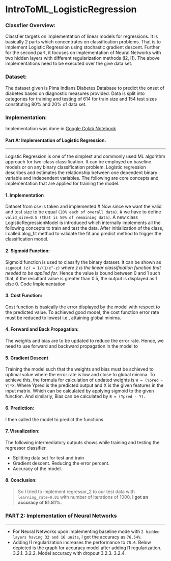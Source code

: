 # IntroToML_LogisticRegression

### Classfier Overview:
Classfier targets on implementation of linear models for regressions. It is basically 2 parts which concentrates on classification problems. That is to implement Logistic Regression using stochastic gradient descent. Further for the second part, it focuses on implementation of Neural Networks with two hidden layers with different regularization methods (l2, l1). The above implementations need to be executed over the give data set.
    
### Dataset:
The dataset given is Pima Indians Diabetes Database to predict the onset of diabetes based on diagnostic measures provided. Data is split into categories for training and testing of 614 for train size and 154 test sizes constituting 80% and 20% of data set.

### Implementation:
Implementation was done in [Google Colab Notebook](https://github.com/meetgurudev/CSE574_IntroToML/blob/main/main.ipynb)
#### Part A: Implementation of Logistic Regression.
***

Logistic Regression is one of the simplest and commonly used ML algorithm approach for two-class classification. It can be employed on baseline models or on any binary classification problem. Logistic regression describes and estimates the relationship between one dependent binary variable and independent variables. The following are core concepts and implementation that are applied for training the model.

#### 1. Implementation
Dataset from csv is taken and implemented # Now since we want the valid and test size to be equal `(20% each of overall data)`. # we have to define `valid_size=0.5 (that is 50% of remaining data)`. A new class LogisticRegressionModel is introduced which internally implements all the following concepts to train and test the data. After initialization of the class, I called alog_fit method to validate the fit and predict method to trigger the classification model.

#### 2. Sigmoid Function: 
Sigmoid function is used to classify the binary dataset. It can be shown as `sigmoid (z) = 1/(1/e^-z)` *where z is the linear classification function that needed to be applied for*. Hence the value is bound between 0 and 1 such that, if the resultant value is greater than 0.5, the output is displayed as 1 else 0.
Code Implementation

#### 3. Cost Function:
Cost function is basically the error displayed by the model with respect to the predicted value. To achieved good model, the cost function error rate must be reduced to lowest i.e., attaining global minima. 

#### 4. Forward and Back Propagation:
The weights and bias are to be updated to reduce the error rate. Hence, we need to use forward and backward propagation in the model to  

#### 5. Gradient Descent 
Training the model such that the weights and bias must be achieved to optimal value where the error rate is low and close to global minima. To achieve this, the formula for calculation of updated weights is `W = (Ypred - Y)*X`. Where Ypred is the predicted output and X is the given features in the input matrix. Which can be calculated by applying sigmoid to the given function. And similarly, Bias can be calculated by `B = (Ypred - Y)`.

#### 6. Prediction:
I then called the model to predict the functions

#### 7. Visualization:
The following intermediatory outputs shows while training and testing the regressor classifier.
* Splitting data set for test and train
* Gradient descent. Reducing the error percent.
* Accuracy of the model.

#### 8. Conclusion:
> So I tried to implement regressor_2 to our test data with `learning_rate=0.01` with number of iterations of 1000, **I got an accuracy of 81.81%.**

### PART 2: Implementation of Neural Networks
***
   
* For Neural Networks upon implementing baseline mode with `2 hidden layers having 32 and 16 units`, I got the accuracy as `76.54%`.
* Adding l1 regularization increases the performance to `78.6`. Below depicted is the graph for accuracy model after adding l1 regularization.
            3.2.1. 
            3.2.2. Model accuracy with dropout
            3.2.3. 
            3.2.4. 





